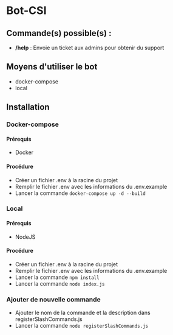 # Bot-CSI

## Commande(s) possible(s) :
- **/help** : Envoie un ticket aux admins pour obtenir du support

## Moyens d'utiliser le bot
- docker-compose
- local


## Installation
### Docker-compose
#### Prérequis
- Docker
#### Procédure
- Créer un fichier .env à la racine du projet
- Remplir le fichier .env avec les informations du .env.example
- Lancer la commande `docker-compose up -d --build`

### Local
#### Prérequis
- NodeJS

#### Procédure
- Créer un fichier .env à la racine du projet
- Remplir le fichier .env avec les informations du .env.example
- Lancer la commande `npm install`
- Lancer la commande `node index.js`

### Ajouter de nouvelle commande
- Ajouter le nom de la commande et la description dans registerSlashCommands.js
- Lancer la commande `node registerSlashCommands.js`
